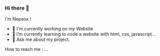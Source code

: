 ### Hi there 👋

I'm Nepaox !

- 🔭 I'm currently working on my Website
- 🌱 I’m currently learning to code a website with html, css, javascript...
- 💬 Ask me about my project.

How to reach me : ...

<!--
**Nepaox/nepaox** is a ✨ _special_ ✨ repository because its `README.md` (this file) appears on your GitHub profile.
--!>
